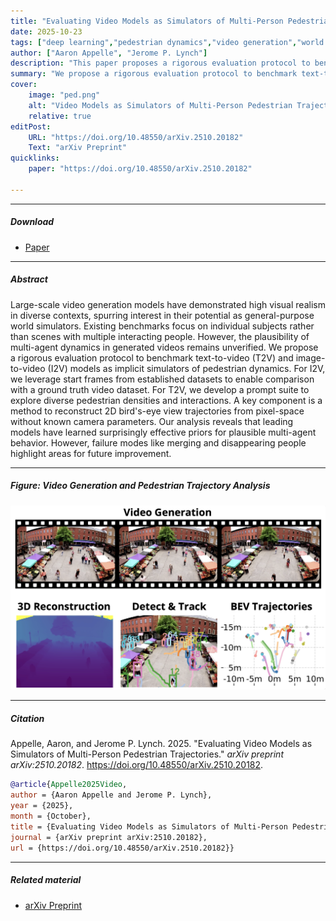 ```yaml
---
title: "Evaluating Video Models as Simulators of Multi-Person Pedestrian Trajectories" 
date: 2025-10-23
tags: ["deep learning","pedestrian dynamics","video generation","world models","simulations","computer vision"]
author: ["Aaron Appelle", "Jerome P. Lynch"]
description: "This paper proposes a rigorous evaluation protocol to benchmark text-to-video and image-to-video models as implicit simulators of pedestrian dynamics. Preprint, under review." 
summary: "We propose a rigorous evaluation protocol to benchmark text-to-video and image-to-video models as implicit simulators of pedestrian dynamics, reconstructing 2D bird's-eye view trajectories from pixel-space without known camera parameters to analyze multi-agent behavior in generated videos." 
cover:
    image: "ped.png"
    alt: "Video Models as Simulators of Multi-Person Pedestrian Trajectories"
    relative: true
editPost:
    URL: "https://doi.org/10.48550/arXiv.2510.20182"
    Text: "arXiv Preprint"
quicklinks:
    paper: "https://doi.org/10.48550/arXiv.2510.20182"

---
```


---

##### Download

+ [Paper](https://doi.org/10.48550/arXiv.2510.20182)

---

##### Abstract

Large-scale video generation models have demonstrated high visual realism in diverse contexts, spurring interest in their potential as general-purpose world simulators. Existing benchmarks focus on individual subjects rather than scenes with multiple interacting people. However, the plausibility of multi-agent dynamics in generated videos remains unverified. We propose a rigorous evaluation protocol to benchmark text-to-video (T2V) and image-to-video (I2V) models as implicit simulators of pedestrian dynamics. For I2V, we leverage start frames from established datasets to enable comparison with a ground truth video dataset. For T2V, we develop a prompt suite to explore diverse pedestrian densities and interactions. A key component is a method to reconstruct 2D bird's-eye view trajectories from pixel-space without known camera parameters. Our analysis reveals that leading models have learned surprisingly effective priors for plausible multi-agent behavior. However, failure modes like merging and disappearing people highlight areas for future improvement.

---

##### Figure: Video Generation and Pedestrian Trajectory Analysis

![](ped.png)

---

##### Citation

Appelle, Aaron, and Jerome P. Lynch. 2025. "Evaluating Video Models as Simulators of Multi-Person Pedestrian Trajectories." *arXiv preprint arXiv:2510.20182*. https://doi.org/10.48550/arXiv.2510.20182.

```BibTeX
@article{Appelle2025Video,
author = {Aaron Appelle and Jerome P. Lynch},
year = {2025},
month = {October},
title = {Evaluating Video Models as Simulators of Multi-Person Pedestrian Trajectories},
journal = {arXiv preprint arXiv:2510.20182},
url = {https://doi.org/10.48550/arXiv.2510.20182}}
```

---

##### Related material

+ [arXiv Preprint](https://doi.org/10.48550/arXiv.2510.20182)


